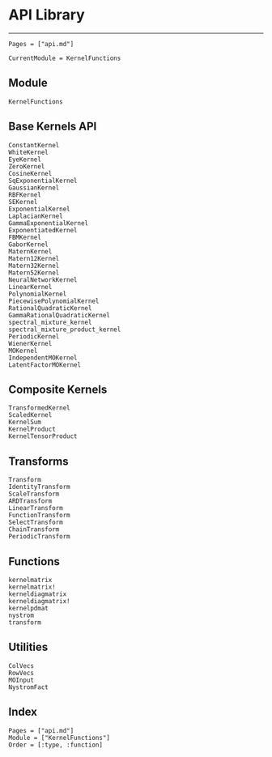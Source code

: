 # API Library

---
```@contents
Pages = ["api.md"]
```

```@meta
CurrentModule = KernelFunctions
```

## Module
```@docs
KernelFunctions
```

## Base Kernels API

```@docs
ConstantKernel
WhiteKernel
EyeKernel
ZeroKernel
CosineKernel
SqExponentialKernel
GaussianKernel
RBFKernel
SEKernel
ExponentialKernel
LaplacianKernel
GammaExponentialKernel
ExponentiatedKernel
FBMKernel
GaborKernel
MaternKernel
Matern12Kernel
Matern32Kernel
Matern52Kernel
NeuralNetworkKernel
LinearKernel
PolynomialKernel
PiecewisePolynomialKernel
RationalQuadraticKernel
GammaRationalQuadraticKernel
spectral_mixture_kernel
spectral_mixture_product_kernel
PeriodicKernel
WienerKernel
MOKernel
IndependentMOKernel
LatentFactorMOKernel
```

## Composite Kernels

```@docs
TransformedKernel
ScaledKernel
KernelSum
KernelProduct
KernelTensorProduct
```

## Transforms

```@docs
Transform
IdentityTransform
ScaleTransform
ARDTransform
LinearTransform
FunctionTransform
SelectTransform
ChainTransform
PeriodicTransform
```

## Functions

```@docs
kernelmatrix
kernelmatrix!
kerneldiagmatrix
kerneldiagmatrix!
kernelpdmat
nystrom
transform
```

## Utilities

```@docs
ColVecs
RowVecs
MOInput
NystromFact
```

## Index

```@index
Pages = ["api.md"]
Module = ["KernelFunctions"]
Order = [:type, :function]
```
